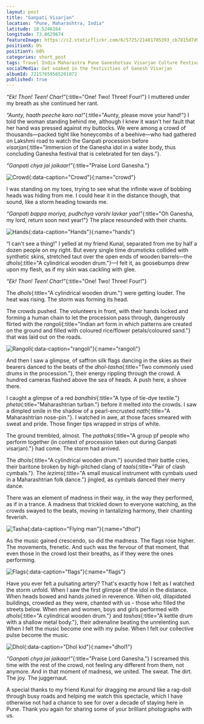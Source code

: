 ```yaml
---
layout: post
title: "Ganpati Visarjan"
location: "Pune, Maharashtra, India"
latitude: 18.5246164
longitude: 73.8629674
featureImage: https://c2.staticflickr.com/6/5725/21401705393_cb7815d7d9_b.jpg
positionX: 0%
positionY: 60%
categories: short_post
tags: Travel India Maharastra Pune Ganeshotsav Visarjan Culture Festivals
socialMedia: Get soaked in the festivities of Ganesh Visarjan
albumId: 72157659565201072
published: true
---
```

_“Ek! Thon! Teen! Char!”_{:title="One! Two! Three! Four!"} I muttered under my breath as she continued her rant.

_“Aunty, haath peeche karo na!”_{:title="Aunty, please move your hand!"} I told the woman standing behind me, although I knew it wasn't her fault that her hand was pressed against my buttocks. We were among a crowd of thousands—packed tight like honeycombs of a beehive—who had gathered on Lakshmi road to watch the Ganpati procession before _visarjan_{:title="Immersion of the Ganesha idol in a water body, thus concluding Ganesha festival that is celebrated for ten days."}.  

_“Ganpati chya jai jaikaar!”_{:title="Praise Lord Ganesha."}
 
![Crowd](https://c1.staticflickr.com/1/728/22022724795_ee64d94ecf_c.jpg){:data-caption="Crowd"}{:name="crowd"}

I was standing on my toes, trying to see what the infinite wave of bobbing heads was hiding from me. I could hear it in the distance though, that sound, like a storm heading towards me.

_“Ganpati bappa moriya, pudhchya varshi lavkar yaa!”_{:title="Oh Ganesha, my lord, return soon next year!"} The place resounded with their chants.
 
![Hands](https://c2.staticflickr.com/6/5639/22032727471_d52fd02511_c.jpg){:data-caption="Hands"}{:name="hands"}

“I can't see a thing!” I yelled at my friend Kunal, separated from me by half a dozen people on my right. But every single time drumsticks collided with synthetic skins, stretched taut over the open ends of wooden barrels—the _dhols_{:title="A cylindrical wooden drum."}—I felt it, as goosebumps drew upon my flesh, as if my skin was cackling with glee.  

_“Ek! Thon! Teen! Char!”_{:title="One! Two! Three! Four!"}

The _dhols_{:title="A cylindrical wooden drum."} were getting louder. The heat was rising. The storm was forming its head. 

The crowds pushed. The volunteers in front, with their hands locked and forming a human chain to let the procession pass through, dangerously flirted with the _rangoli_{:title="Indian art form in which patterns are created on the ground and filled with coloured rice/flower petals/coloured sand."} that was laid out on the roads.
 
![Rangoli](https://c2.staticflickr.com/6/5796/21834690210_2f5d10c7b7_c.jpg){:data-caption="rangoli"}{:name="rangoli"}

And then I saw a glimpse, of saffron silk flags dancing in the skies as their bearers danced to the beats of the _dhol-tasha_{:title="Two commonly used drums in the procession."}, their energy rippling through the crowd. A hundred cameras flashed above the sea of heads. A push here, a shove there. 

I caught a glimpse of a red _bandhini_{:title="A type of tie-dye textile."} _pheta_{:title="Maharashtrian turban."} before it melted into the crowds. I saw a dimpled smile in the shadow of a pearl-encrusted _nath_{:title="A Maharashtrian nose-pin."}. I watched in awe, at those faces smeared with sweat and pride. Those finger tips wrapped in strips of white. 

The ground trembled, almost. The _pathaks_{:title="A group pf people who perform together (in context of procession taken out during Ganpati visarjan)."} had come. The storm had arrived.

The _dhols_{:title="A cylindrical wooden drum."} sounded their battle cries, their baritone broken by high-pitched clang of _taals_{:title="Pair of clash cymbals."}. The _lezims_{:title="A small musical instrument with cymbals used in a Maharashtrian folk dance."} jingled, as cymbals danced their merry dance.

There was an element of madness in their way, in the way they performed, as if in a trance. A madness that trickled down to everyone watching, as the crowds swayed to the beats, moving in tantalizing harmony, their chanting feverish.

![Tasha](https://c1.staticflickr.com/1/604/21401886003_a583321a0d_c.jpg){:data-caption="Flying man"}{:name="dhol"}

As the music gained crescendo, so did the madness. The flags rose higher. The movements, frenetic. And such was the fervour of that moment, that even those in the crowd lost their breaths, as if they were the ones performing. 

![Flags](https://c2.staticflickr.com/6/5706/22022884995_60c2523413_c.jpg){:data-caption="flags"}{:name="flags"}

Have you ever felt a pulsating artery? That's exactly how I felt as I watched the storm unfold. When I saw the first glimpse of the idol in the distance. When heads bowed and hands joined in reverence. When old, dilapidated buildings, crowded as they were, chanted with us - those who filled the streets below. When men and women, boys and girls performed with _dhols_{:title="A cylindrical wooden drum."} and _tashas_{:title="A kettle drum with a shallow metal body."}, their adrenaline beating the unrelenting sun. When I felt the music become one with my pulse. When I felt our collective pulse become the music.

![Dhol](https://c1.staticflickr.com/1/590/21401907013_551fefc27d_c.jpg){:data-caption="Dhol kid"}{:name="dhol1"}

_“Ganpati chya jai jaikaar!”_{:title="Praise Lord Ganesha."}  I screamed this time with the rest of the crowd, not feeling any different from them, not anymore. And in that moment of madness, we united. The sweat. The dirt. The joy. The juggernaut.

A special thanks to my friend Kunal for dragging me around like a rag-doll through busy roads and helping me watch this spectacle, which I have otherwise not had a chance to see for over a decade of staying here in Pune. Thank you again for sharing some of your brilliant photographs with us. 


